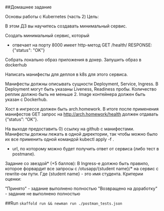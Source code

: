 ##Домашнее задание

Основы работы с Kubernetes (часть 2)
Цель:

В этом ДЗ вы научитесь создавать минимальный сервис.

Создать минимальный сервис, который

* отвечает на порту 8000 имеет http-метод GET /health/ RESPONSE: {"status": "OK"}

Cобрать локально образ приложения в докер. Запушить образ в dockerhub

Написать манифесты для деплоя в k8s для этого сервиса.

Манифесты должны описывать сущности Deployment, Service, Ingress. В Deployment могут быть указаны Liveness, Readiness пробы. Количество реплик должно быть не меньше 2. Image контейнера должен быть указан с Dockerhub.

Хост в ингрессе должен быть arch.homework. В итоге после применения манифестов GET запрос на http://arch.homework/health должен отдавать {“status”: “OK”}.

На выходе предоставить 0) ссылку на github c манифестами. Манифесты должны лежать в одной директории, так чтобы можно было их все применить одной командой kubectl apply -f .

* url, по которому можно будет получить ответ от сервиса (либо тест в postmanе).

Задание со звездой* (+5 баллов): В Ingress-е должно быть правило, которое форвардит все запросы с /otusapp/{student name}/* на сервис с rewrite-ом пути. Где {student name} - это имя студента.
Критерии оценки:

"Принято" - задание выполнено полностью "Возвращено на доработку" - задание не выполнено полностью

##Run
`skaffold run && newman run ./postman_tests.json`